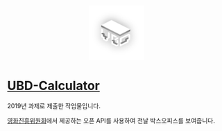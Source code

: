 <p align="center"><img src="/img/logo_old.png" width="25%" height="25%"/></p>

# [UBD-Calculator](https://bearyu99.github.io/UBD-Calculator)
2019년 과제로 제출한 작업물입니다.

[영화진흥위원회](https://www.kobis.or.kr/kobisopenapi/homepg/main/main.do)에서 제공하는 오픈 API를 사용하여 전날 박스오피스를 보여줍니다.
